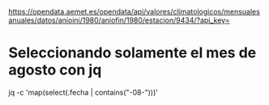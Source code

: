 https://opendata.aemet.es/opendata/api/valores/climatologicos/mensualesanuales/datos/anioini/1980/aniofin/1980/estacion/9434/?api_key=


# Seleccionando solamente el mes de agosto con jq
jq -c 'map(select(.fecha | contains("-08-")))'
